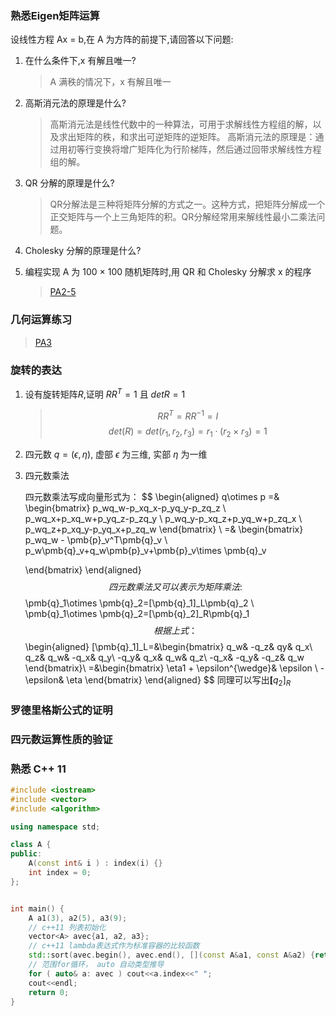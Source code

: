 ### 熟悉Eigen矩阵运算

设线性方程 Ax = b,在 A 为方阵的前提下,请回答以下问题:

1. 在什么条件下,x 有解且唯一?

   > A 满秩的情况下，x 有解且唯一

2. 高斯消元法的原理是什么?

   > 高斯消元法是线性代数中的一种算法，可用于求解线性方程组的解，以及求出矩阵的秩，和求出可逆矩阵的逆矩阵。
   > 高斯消元法的原理是：通过用初等行变换将增广矩阵化为行阶梯阵，然后通过回带求解线性方程组的解。

3. QR 分解的原理是什么?

   > QR分解法是三种将矩阵分解的方式之一。这种方式，把矩阵分解成一个正交矩阵与一个上三角矩阵的积。QR分解经常用来解线性最小二乘法问题。
   >
   > 

4. Cholesky 分解的原理是什么?

5. 编程实现 A 为 100 × 100 随机矩阵时,用 QR 和 Cholesky 分解求 x 的程序

   > [PA2-5](./code/main.cpp#PA2_5)

### 几何运算练习

> [PA3](./code/main.cpp#PA3)

### 旋转的表达

1. 设有旋转矩阵$R$,证明 $RR^T=1$ 且 $detR=1$ 
   > $$
   > RR^T=RR^{-1}=I
   > $$
   > $$
   > det(R)=det(r_{1}, r_{2}, r_{3})=r_{1}\cdot(r_{2}\times r_{3}) = 1
   > $$
2. 四元数 $q=(\epsilon, \eta)$, 虚部 $\epsilon$ 为三维, 实部 $\eta$ 为一维
3. 四元数乘法
   
   四元数乘法写成向量形式为：
   $$
   \begin{aligned}
      q\otimes p =& \begin{bmatrix}
          p_wq_w-p_xq_x-p_yq_y-p_zq_z \\
          p_wq_x+p_xq_w+p_yq_z-p_zq_y \\
          p_wq_y-p_xq_z+p_yq_w+p_zq_x \\
          p_wq_z+p_xq_y-p_yq_x+p_zq_w
      \end{bmatrix} \\
      =& \begin{bmatrix}
          p_wq_w - \pmb{p}_v^T\pmb{q}_v \\
          p_w\pmb{q}_v+q_w\pmb{p}_v+\pmb{p}_v\times \pmb{q}_v

      \end{bmatrix}
   \end{aligned}
   $$
   四元数乘法又可以表示为矩阵乘法: 
   $$
   \pmb{q}_1\otimes \pmb{q}_2=[\pmb{q}_1]_L\pmb{q}_2 \\
   \pmb{q}_1\otimes \pmb{q}_2=[\pmb{q}_2]_R\pmb{q}_1
   $$
   根据上式：
   $$
   \begin{aligned}
      [\pmb{q}_1]_L=&\begin{bmatrix}
          q_w& -q_z& qy& q_x\\
          q_z& q_w& -q_x& q_y\\
          -q_y& q_x& q_w& q_z\\
          -q_x& -q_y& -q_z& q_w
      \end{bmatrix}\\
      =&\begin{bmatrix}
          \eta1 + \epsilon^{\wedge}& \epsilon \\
          -\epsilon& \eta
      \end{bmatrix}
   \end{aligned}
   $$
   同理可以写出$\pmb[q_2]_R$
### 罗德里格斯公式的证明



### 四元数运算性质的验证



### 熟悉 C++ 11

```cpp
#include <iostream>
#include <vector>
#include <algorithm>

using namespace std;

class A {
public:
    A(const int& i ) : index(i) {}
    int index = 0;
};


int main() {
    A a1(3), a2(5), a3(9);
    // c++11 列表初始化
    vector<A> avec{a1, a2, a3};
    // c++11 lambda表达式作为标准容器的比较函数
    std::sort(avec.begin(), avec.end(), [](const A&a1, const A&a2) {return a1.index<a2.index;});
    // 范围for循环， auto 自动类型推导
    for ( auto& a: avec ) cout<<a.index<<" ";
    cout<<endl;
    return 0;
}
```